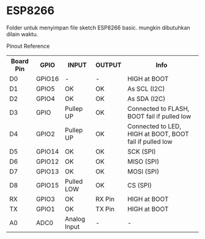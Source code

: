# <b>ESP8266</b>
<p>
  Folder untuk menyimpan file sketch ESP8266 basic. mungkin dibutuhkan dilain waktu. 
</p>
<p>
  Pinout Reference
</p>
<table>
  <tr>
    <th>Board Pin</th>
    <th>GPIO</th>
    <th>INPUT</th>
    <th>OUTPUT</th>
    <th>Info</th>
  </tr>
  <tr>
    <td>D0</td>
    <td>GPIO16</td>
    <td>-</td>
    <td>-</td>
    <td>HIGH at BOOT</td>
  </tr>
  <tr>
    <td>D1</td>
    <td>GPIO5</td>
    <td>OK</td>
    <td>OK</td>
    <td>As SCL (I2C)</td>
  </tr>
  <tr>
    <td>D2</td>
    <td>GPIO4</td>
    <td>OK</td>
    <td>OK</td>
    <td>As SDA (I2C)</td>
  </tr>
  <tr>
    <td>D3</td>
    <td>GPIO</td>
    <td>Pullep UP</td>
    <td>OK</td>
    <td>Connected to FLASH, BOOT fail if pulled low</td>
  </tr>
  <tr>
    <td>D4</td>
    <td>GPIO2</td>
    <td>Pullep UP</td>
    <td>OK</td>
    <td>Connected to LED, HIGH at BOOT, BOOT fail if pulled low</td>
  </tr>
  <tr>
    <td>D5</td>
    <td>GPIO14</td>
    <td>OK</td>
    <td>OK</td>
    <td>SCK (SPI)</td>
  </tr>
  <tr>
    <td>D6</td>
    <td>GPIO12</td>
    <td>OK</td>
    <td>OK</td>
    <td>MISO (SPI)</td>
  </tr>
  <tr>
    <td>D7</td>
    <td>GPIO13</td>
    <td>OK</td>
    <td>OK</td>
    <td>MOSI (SPI)</td>
  </tr>
  <tr>
    <td>D8</td>
    <td>GPIO15</td>
    <td>Pulled LOW</td>
    <td>OK</td>
    <td>CS (SPI)</td>
  </tr>
  <tr>
    <td>RX</td>
    <td>GPIO3</td>
    <td>OK</td>
    <td>RX Pin</td>
    <td>HIGH at BOOT</td>
  </tr>
  <tr>
    <td>TX</td>
    <td>GPIO1</td>
    <td>OK</td>
    <td>TX Pin</td>
    <td>HIGH at BOOT</td>
  </tr>
  <tr>
    <td>A0</td>
    <td>ADC0</td>
    <td>Analog Input</td>
    <td>-</td>
    <td>-</td>
  </tr>
</table>
